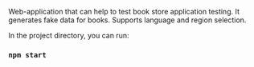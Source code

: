 Web-application that can help to test book store application testing.
It generates fake data for books.
Supports language and region selection.


In the project directory, you can run:
### `npm start`

